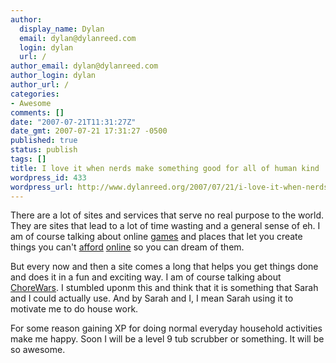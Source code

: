 ```yaml
---
author:
  display_name: Dylan
  email: dylan@dylanreed.com
  login: dylan
  url: /
author_email: dylan@dylanreed.com
author_login: dylan
author_url: /
categories:
- Awesome
comments: []
date: "2007-07-21T11:31:27Z"
date_gmt: 2007-07-21 17:31:27 -0500
published: true
status: publish
tags: []
title: I love it when nerds make something good for all of human kind
wordpress_id: 433
wordpress_url: http://www.dylanreed.org/2007/07/21/i-love-it-when-nerds-make-something-good-for-all-of-human-kind/
---
```


There are a lot of sites and services that serve no real purpose to the world. They are sites that lead to a lot of time wasting and a general sense of eh. I am of course talking about online [games][1] and places that let you create things you can't [afford][2] [online][3] so you can dream of them. 

   [1]: http://weewar.com/
   [2]: http://miniusa.com/
   [3]: http://www.dell.com/

But every now and then a site comes a long that helps you get things done and does it in a fun and exciting way. I am of course talking about [ChoreWars][4]. I stumbled uponm this and think that it is something that Sarah and I could actually use. And by Sarah and I, I mean Sarah using it to motivate me to do house work. 

   [4]: http://www.chorewars.com/

For some reason gaining XP for doing normal everyday household activities make me happy. Soon I will be a level 9 tub scrubber or something. It will be so awesome.
